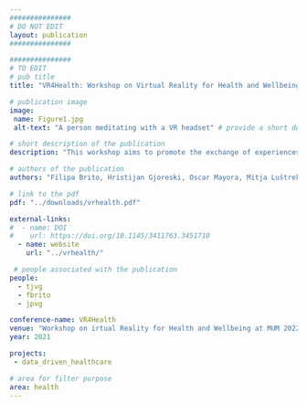 ```yaml
---
###############
# DO NOT EDIT
layout: publication
###############

###############
# TO EDIT
# pub title
title: "VR4Health: Workshop on Virtual Reality for Health and Wellbeing"

# publication image
image:
 name: Figure1.jpg
 alt-text: "A person meditating with a VR headset" # provide a short description for the image #a11y

# short description of the publication
description: "This workshop aims to promote the exchange of experiences, knowledge, and know-how on strategies to develop effective and accessible VR tools for diagnosis, intervention, rehabilitation, and monitoring of health and wellbeing."

# authors of the publication
authors: "Filipa Brito, Hristijan Gjoreski, Oscar Mayora, Mitja Luštrek, Emilija Kizhevska, João Guerreiro, Kathrin Gerling, Sergi Bermúdez i Badia, Tiago Guerreiro"

# link to the pdf
pdf: "../downloads/vrhealth.pdf"

external-links:
#  - name: DOI
#    url: https://doi.org/10.1145/3411763.3451710
  - name: website
    url: "../vrhealth/"

 # people associated with the publication
people:
  - tjvg
  - fbrito
  - jpvg

conference-name: VR4Health
venue: "Workshop on irtual Reality for Health and Wellbeing at MUM 2022"
year: 2021

projects:
 - data_driven_healthcare

# area for filter purpose
area: health
---
```


